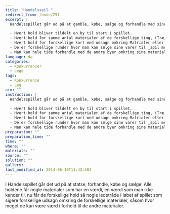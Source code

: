 ```yaml
---
title: "Handelsspil "
redirect_from: /node/251
excerpt: |
  Handelsspillet går ud på at gamble, købe, sælge og forhandle med sine _fjender_ Så når spillet er færdig er den by med mest guld.

  - Hvert hold bliver tildelt en by til start i spillet.
  - Hvert hold for samme antal materialer af de forskellige ting, (Træ,Jord,diamanter, perle og guld)
  - Hvert hold for forskellige kort med udsagn omkring Matrialer eller andre ting omkring spillet. Såsom hvilke guder det måske er godt at ofre til eller ikke.
  - De er forskellige runder hvor man kan sælge sine varer til _spil mesteren_ for et x antal guld dog kan man aldrig være sikker på om man får mere eller mindre end det er værd.
  - Man kan hele tide forhandle med de andre byer omkring sine materialer eller udsagn."
language: da
categories: 
  - Konkurrencer
  - Lege
tags: 
  - Konkurrence
  - Leg
aim: ""
instruction: |
  Handelsspillet går ud på at gamble, købe, sælge og forhandle med sine _fjender_ Så når spillet er færdig er den by med mest guld.

  - Hvert hold bliver tildelt en by til start i spillet.
  - Hvert hold for samme antal materialer af de forskellige ting, (Træ,Jord,diamanter, perle og guld)
  - Hvert hold for forskellige kort med udsagn omkring Matrialer eller andre ting omkring spillet. Såsom hvilke guder det måske er godt at ofre til eller ikke.
  - De er forskellige runder hvor man kan sælge sine varer til _spil mesteren_ for et x antal guld dog kan man aldrig være sikker på om man får mere eller mindre end det er værd.
  - Man kan hele tide forhandle med de andre byer omkring sine materialer eller udsagn."
preparation: ""
preparation_time: ""
time: ""
where: ""
materials: ""
source: ""
solution: ""
gallery:
last_modified_at: 2014-06-10T11:42:58Z
---
```

I Handelsspillet går det ud på at statse, forhandle, købe og sælge! Alle holdene får nogle materialer som har en værdi, en værdi som man ikke kender til, nu får de forskellige hold så nogle ledetråde i løbet af spillet som sigere forskellige udsagn omkring de forskellige materialer, såsom hvor meget de kan være værd i forhold til de andre materialer.
